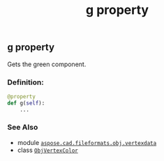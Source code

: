 ﻿---
title: g property
second_title: Aspose.CAD for Python via .NET API References
description: 
type: docs
weight: 50
url: /aspose.cad.fileformats.obj.vertexdata/objvertexcolor/g/
is_root: false
---

## g property


Gets the green component.
### Definition:
```python
@property
def g(self):
    ...
```

### See Also
* module [`aspose.cad.fileformats.obj.vertexdata`](../../)
* class [`ObjVertexColor`](/cad/python-net/aspose.cad.fileformats.obj.vertexdata/objvertexcolor)
